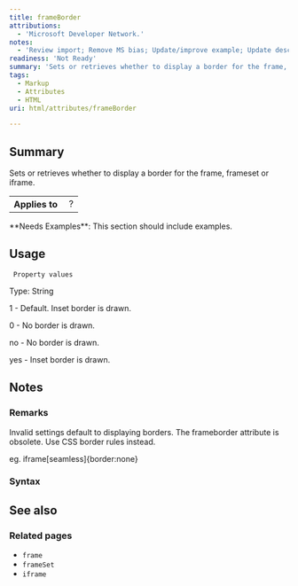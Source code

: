 ```yaml
---
title: frameBorder
attributions:
  - 'Microsoft Developer Network.'
notes:
  - 'Review import; Remove MS bias; Update/improve example; Update descriptions; Fix lists & compatibility info'
readiness: 'Not Ready'
summary: 'Sets or retrieves whether to display a border for the frame, frameset or iframe.'
tags:
  - Markup
  - Attributes
  - HTML
uri: html/attributes/frameBorder

---
```

## Summary

Sets or retrieves whether to display a border for the frame, frameset or iframe.

<table class="wikitable">
<tr>
<th>
Applies to

</th>
<td>
 ?

</td>
</tr>
</table>
**Needs Examples**: This section should include examples.

## Usage

     Property values

Type: String

1 - Default. Inset border is drawn.

0 - No border is drawn.

no - No border is drawn.

yes - Inset border is drawn.

## Notes

### Remarks

Invalid settings default to displaying borders. The frameborder attribute is obsolete. Use CSS border rules instead.

eg. iframe[seamless]{border:none}

### Syntax

## See also

### Related pages

-   `frame`
-   `frameSet`
-   `iframe`
